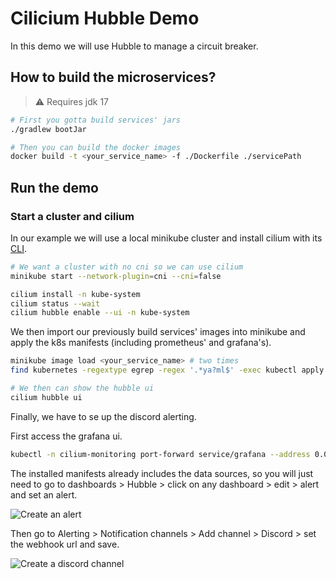 # Cilicium Hubble Demo

In this demo we will use Hubble to manage a circuit breaker.

## How to build the microservices?

> ⚠ Requires jdk 17

```bash
# First you gotta build services' jars
./gradlew bootJar

# Then you can build the docker images
docker build -t <your_service_name> -f ./Dockerfile ./servicePath
```

## Run the demo

### Start a cluster and cilium

In our example we will use a local minikube cluster and install cilium with its 
[CLI](https://docs.cilium.io/en/stable/gettingstarted/k8s-install-default/#install-the-cilium-cli).

```bash 
# We want a cluster with no cni so we can use cilium
minikube start --network-plugin=cni --cni=false

cilium install -n kube-system 
cilium status --wait
cilium hubble enable --ui -n kube-system 
```

We then import our previously build services' images into minikube 
and apply the k8s manifests (including prometheus' and grafana's).

```bash
minikube image load <your_service_name> # two times
find kubernetes -regextype egrep -regex '.*ya?ml$' -exec kubectl apply -f {} \;

# We then can show the hubble ui
cilium hubble ui
```

Finally, we have to se up the discord alerting.

First access the grafana ui.
    
```bash
kubectl -n cilium-monitoring port-forward service/grafana --address 0.0.0.0 --address :: 3000:3000
```

The installed manifests already includes the data sources, so you will just need to go to dashboards > Hubble > click on any dashboard > edit > alert and set an alert.

![Create an alert](./img/grafana_alert.gif)

Then go to Alerting > Notification channels > Add channel > Discord > set the webhook url and save.

![Create a discord channel](./img/grafana_discord.gif)